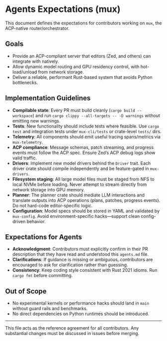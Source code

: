# Agents Expectations (mux)

This document defines the expectations for contributors working on `mux`, the ACP-native router/orchestrator.

## Goals
- Provide an ACP-compliant server that editors (Zed, and others) can integrate with natively.
- Allow dynamic model routing and GPU residency control, with hot-load/unload from network storage.
- Deliver a reliable, performant Rust-based system that avoids Python bottlenecks.

## Implementation Guidelines
- **Compilable state**: Every PR must build cleanly (`cargo build --workspace`) and run `cargo clippy --all-targets -- -D warnings` without emitting new warnings.
- **Tests**: New functionality should include tests where feasible. Use `cargo test` and integration tests under `mux-cli/tests` or crate-level `tests/` dirs.
- **Telemetry**: All components should emit useful tracing spans/metrics via `mux-telemetry`.
- **ACP compliance**: Message schemas, patch streaming, and progress events must follow the ACP spec. Ensure Zed’s ACP debug logs show valid traffic.
- **Drivers**: Implement new model drivers behind the `Driver` trait. Each driver crate should compile independently and be feature-gated in `mux-drivers`.
- **Filesystem staging**: All large model files must be staged from NFS to local NVMe before loading. Never attempt to stream directly from network storage into GPU memory.
- **Planner**: The planner crate should mediate LLM interactions and translate outputs into ACP operations (plans, patches, progress events). Do not hard-code editor-specific logic.
- **Configuration**: Model specs should be stored in YAML and validated by `mux-config`. Avoid environment-specific hacks—support clean config-driven behavior.

## Expectations for Agents
- **Acknowledgment**: Contributors must explicitly confirm in their PR description that they have read and understood this `agents.md` file.
- **Clarifications**: If guidance is missing or ambiguous, contributors are encouraged to ask for clarification rather than guessing.
- **Consistency**: Keep coding style consistent with Rust 2021 idioms. Run `cargo fmt` before committing.

## Out of Scope
- No experimental kernels or performance hacks should land in `main` without guard rails and benchmarks.
- No direct dependencies on Python runtimes should be introduced.

---

This file acts as the reference agreement for all contributors. Any substantial changes must be discussed in issues before merging.
